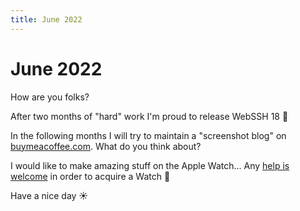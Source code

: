 ```yaml
---
title: June 2022
---
```


# June 2022

How are you folks?

After two months of "hard" work I'm proud to release WebSSH 18 :tada:

In the following months I will try to maintain a "screenshot blog" on [buymeacoffee.com](https://www.buymeacoffee.com/isontheline/posts). What do you think about?

I would like to make amazing stuff on the Apple Watch...
Any [help is welcome](https://www.buymeacoffee.com/isontheline) in order to acquire a Watch 🙏

Have a nice day :sunny: